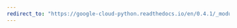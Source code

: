 ```yaml
---
redirect_to: "https://google-cloud-python.readthedocs.io/en/0.4.1/_modules/gcloud/storage/acl.html"
---
```

